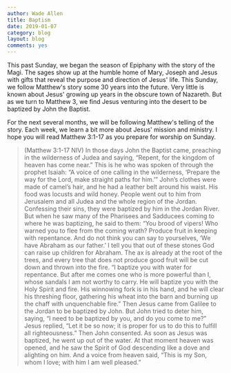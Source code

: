 ```yaml
---
author: Wade Allen
title: Baptism
date: 2019-01-07
category: blog
layout: blog
comments: yes
---
```

 
This past Sunday, we began the season of Epiphany with the story of the Magi. The sages show up at the humble home of Mary, Joseph and Jesus with gifts that reveal the purpose and direction of Jesus' life. This Sunday, we follow Matthew's story some 30 years into the future. Very little is known about Jesus' growing up years in the obscure town of Nazareth. But as we turn to Matthew 3, we find Jesus venturing into the desert to be baptized by John the Baptist. 

For the next several months, we will be following Matthew's telling of the story. Each week, we learn a bit more about Jesus' mission and ministry. I hope you will read Matthew 3:1-17 as you prepare for worship on Sunday.

>(Matthew 3:1-17 NIV) In those days John the Baptist came, preaching in the wilderness of Judea and saying, “Repent, for the kingdom of heaven has come near.” This is he who was spoken of through the prophet Isaiah: “A voice of one calling in the wilderness, ‘Prepare the way for the Lord, make straight paths for him.’” John’s clothes were made of camel’s hair, and he had a leather belt around his waist. His food was locusts and wild honey. People went out to him from Jerusalem and all Judea and the whole region of the Jordan. Confessing their sins, they were baptized by him in the Jordan River. But when he saw many of the Pharisees and Sadducees coming to where he was baptizing, he said to them: “You brood of vipers! Who warned you to flee from the coming wrath? Produce fruit in keeping with repentance. And do not think you can say to yourselves, ‘We have Abraham as our father.’ I tell you that out of these stones God can raise up children for Abraham. The ax is already at the root of the trees, and every tree that does not produce good fruit will be cut down and thrown into the fire. “I baptize you with water for repentance. But after me comes one who is more powerful than I, whose sandals I am not worthy to carry. He will baptize you with the Holy Spirit and fire. His winnowing fork is in his hand, and he will clear his threshing floor, gathering his wheat into the barn and burning up the chaff with unquenchable fire.” Then Jesus came from Galilee to the Jordan to be baptized by John. But John tried to deter him, saying, “I need to be baptized by you, and do you come to me?” Jesus replied, “Let it be so now; it is proper for us to do this to fulfill all righteousness.” Then John consented. As soon as Jesus was baptized, he went up out of the water. At that moment heaven was opened, and he saw the Spirit of God descending like a dove and alighting on him. And a voice from heaven said, “This is my Son, whom I love; with him I am well pleased.”

 
